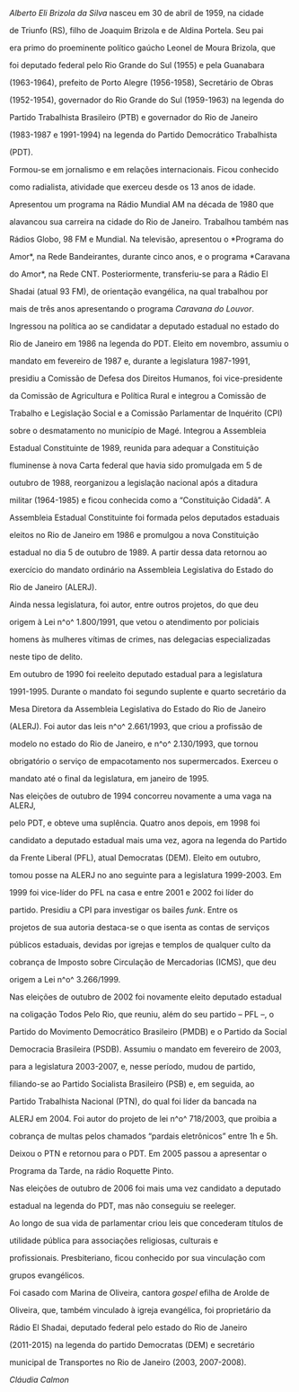 

*Alberto Eli Brizola da Silva* nasceu em 30 de abril de 1959, na cidade

de Triunfo (RS), filho de Joaquim Brizola e de Aldina Portela. Seu pai

era primo do proeminente político gaúcho Leonel de Moura Brizola, que

foi deputado federal pelo Rio Grande do Sul (1955) e pela Guanabara

(1963-1964), prefeito de Porto Alegre (1956-1958), Secretário de Obras

(1952-1954), governador do Rio Grande do Sul (1959-1963) na legenda do

Partido Trabalhista Brasileiro (PTB) e governador do Rio de Janeiro

(1983-1987 e 1991-1994) na legenda do Partido Democrático Trabalhista

(PDT).



Formou-se em jornalismo e em relações internacionais. Ficou conhecido

como radialista, atividade que exerceu desde os 13 anos de idade.

Apresentou um programa na Rádio Mundial AM na década de 1980 que

alavancou sua carreira na cidade do Rio de Janeiro. Trabalhou também nas

Rádios Globo, 98 FM e Mundial. Na televisão, apresentou o *Programa do

Amor*, na Rede Bandeirantes, durante cinco anos, e o programa *Caravana

do Amor*, na Rede CNT. Posteriormente, transferiu-se para a Rádio El

Shadai (atual 93 FM), de orientação evangélica, na qual trabalhou por

mais de três anos apresentando o programa *Caravana do Louvor*.



Ingressou na política ao se candidatar a deputado estadual no estado do

Rio de Janeiro em 1986 na legenda do PDT. Eleito em novembro, assumiu o

mandato em fevereiro de 1987 e, durante a legislatura 1987-1991,

presidiu a Comissão de Defesa dos Direitos Humanos, foi vice-presidente

da Comissão de Agricultura e Política Rural e integrou a Comissão de

Trabalho e Legislação Social e a Comissão Parlamentar de Inquérito (CPI)

sobre o desmatamento no município de Magé. Integrou a Assembleia

Estadual Constituinte de 1989, reunida para adequar a Constituição

fluminense à nova Carta federal que havia sido promulgada em 5 de

outubro de 1988, reorganizou a legislação nacional após a ditadura

militar (1964-1985) e ficou conhecida como a “Constituição Cidadã”. A

Assembleia Estadual Constituinte foi formada pelos deputados estaduais

eleitos no Rio de Janeiro em 1986 e promulgou a nova Constituição

estadual no dia 5 de outubro de 1989. A partir dessa data retornou ao

exercício do mandato ordinário na Assembleia Legislativa do Estado do

Rio de Janeiro (ALERJ).



Ainda nessa legislatura, foi autor, entre outros projetos, do que deu

origem à Lei n^o^ 1.800/1991, que vetou o atendimento por policiais

homens às mulheres vítimas de crimes, nas delegacias especializadas

neste tipo de delito.



Em outubro de 1990 foi reeleito deputado estadual para a legislatura

1991-1995. Durante o mandato foi segundo suplente e quarto secretário da

Mesa Diretora da Assembleia Legislativa do Estado do Rio de Janeiro

(ALERJ). Foi autor das leis n^o^ 2.661/1993, que criou a profissão de

modelo no estado do Rio de Janeiro, e n^o^ 2.130/1993, que tornou

obrigatório o serviço de empacotamento nos supermercados. Exerceu o

mandato até o final da legislatura, em janeiro de 1995.



Nas eleições de outubro de 1994 concorreu novamente a uma vaga na ALERJ,

pelo PDT, e obteve uma suplência. Quatro anos depois, em 1998 foi

candidato a deputado estadual mais uma vez, agora na legenda do Partido

da Frente Liberal (PFL), atual Democratas (DEM). Eleito em outubro,

tomou posse na ALERJ no ano seguinte para a legislatura 1999-2003. Em

1999 foi vice-líder do PFL na casa e entre 2001 e 2002 foi líder do

partido. Presidiu a CPI para investigar os bailes *funk*. Entre os

projetos de sua autoria destaca-se o que isenta as contas de serviços

públicos estaduais, devidas por igrejas e templos de qualquer culto da

cobrança de Imposto sobre Circulação de Mercadorias (ICMS), que deu

origem a Lei n^o^ 3.266/1999.



Nas eleições de outubro de 2002 foi novamente eleito deputado estadual

na coligação Todos Pelo Rio, que reuniu, além do seu partido – PFL –, o

Partido do Movimento Democrático Brasileiro (PMDB) e o Partido da Social

Democracia Brasileira (PSDB). Assumiu o mandato em fevereiro de 2003,

para a legislatura 2003-2007, e, nesse período, mudou de partido,

filiando-se ao Partido Socialista Brasileiro (PSB) e, em seguida, ao

Partido Trabalhista Nacional (PTN), do qual foi líder da bancada na

ALERJ em 2004. Foi autor do projeto de lei n^o^ 718/2003, que proibia a

cobrança de multas pelos chamados “pardais eletrônicos” entre 1h e 5h.

Deixou o PTN e retornou para o PDT. Em 2005 passou a apresentar o

Programa da Tarde, na rádio Roquette Pinto.



Nas eleições de outubro de 2006 foi mais uma vez candidato a deputado

estadual na legenda do PDT, mas não conseguiu se reeleger.



Ao longo de sua vida de parlamentar criou leis que concederam títulos de

utilidade pública para associações religiosas, culturais e

profissionais. Presbiteriano, ficou conhecido por sua vinculação com

grupos evangélicos.



Foi casado com Marina de Oliveira, cantora *gospel* efilha de Arolde de

Oliveira, que, também vinculado à igreja evangélica, foi proprietário da

Rádio El Shadai, deputado federal pelo estado do Rio de Janeiro

(2011-2015) na legenda do partido Democratas (DEM) e secretário

municipal de Transportes no Rio de Janeiro (2003, 2007-2008).



*Cláudia Calmon*



